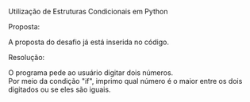 Utilização de Estruturas Condicionais em Python

Proposta:

A proposta do desafio já está inserida no código.

Resolução:

O programa pede ao usuário digitar dois números.   
Por meio da condição "if", imprimo qual número é o maior entre os dois digitados ou se eles são iguais. 
